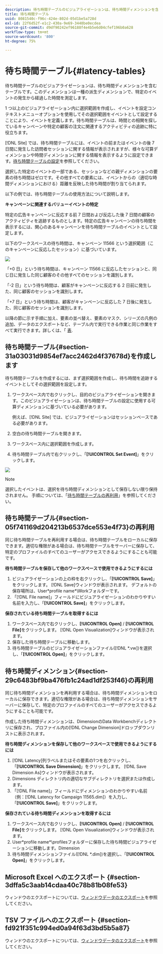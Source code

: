 ```yaml
---
description: 待ち時間テーブルのビジュアライゼーションは、待ち時間ディメンションを含むテーブルです。このディメンションは一種の派生ディメンションで、特定のイベントの発生から経過した時間を測定します。
title: 待ち時間テーブル
uuid: 8081540c-f96c-424e-802d-05d1be5a728d
exl-id: 22f6d52f-e1c2-430a-9e69-3440be0ecdea
source-git-commit: d9df90242ef96188f4e4b5e6d04cfef196b0a628
workflow-type: tm+mt
source-wordcount: '800'
ht-degree: 75%

---
```


# 待ち時間テーブル{#latency-tables}

待ち時間テーブルのビジュアライゼーションは、待ち時間ディメンションを含むテーブルです。このディメンションは一種の派生ディメンションで、特定のイベントの発生から経過した時間を測定します。

1 つ以上のビジュアライゼーション内に選択範囲を作成し、イベントを設定コンテキストメニューオプションを使用してその選択範囲をイベントとして設定することにより、イベントを定義します。待ち時間テーブルは、時間との相関を探しているキャンペーンや特定の顧客の注文に関連するアクティビティの追跡に特に役立ちます。

[!DNL Site] では、待ち時間テーブルには、イベントの前またはイベントの後 7 日間に発生した訪問者セッションに関する情報が表示されますが、様々な可算ディメンションや時間ディメンションに関する情報を表示するように設定できます。[待ち時間テーブルの設定](../../../home/c-get-started/c-intf-anlys-ftrs/c-config-ltcy-tbls/c-config-ltcy-tbls.md#concept-7175c3defec64556994f0dfcccb7d15c)を参照してください。

選択した特定のイベントの一部である、セッションなどの親ディメンションの要素の待ち時間はゼロです。その他すべての要素には、イベントからの（適切な時間ディメンションにおける）距離を反映した待ち時間が割り当てられます。

以下の例では、待ち時間テーブルの使用方法について説明します。

**キャンペーンに関連するバリューイベントの特定**

特定の広告キャンペーンに反応する前 7 日間および反応した後 7 日間の顧客のアクティビティを追跡するものとします。特定の広告キャンペーンの待ち時間を表示するには、関心のあるキャンペーンを待ち時間テーブルのイベントとして設定します。

以下のワークスペースの待ち時間は、キャンペーン 11566 という選択範囲（このキャンペーンに反応したセッション）に基づいています。

![](assets/vis_Latency.png)

「+0 日」という待ち時間は、キャンペーン 11566 に反応したセッションと、同じ日に発生した同じ顧客のその他すべてのセッションを識別します。

「-2 日」という待ち時間は、顧客がキャンペーンに反応する 2 日前に発生した、同じ顧客のセッションを識別します。

「+7 日」という待ち時間は、顧客がキャンペーンに反応した 7 日後に発生した、同じ顧客のセッションを識別します。

以降の節に示す手順に加え、要素の並べ替え、要素のマスク、シリーズの凡例の追加、データのエクスポートなど、テーブル内で実行できる作業と同じ作業をすべて実行できます。詳しくは、「 [表](../../../home/c-get-started/c-analysis-vis/c-tables/c-tables.md#concept-c632cb8ad9724f90ac5c294d52ae667f).

## 待ち時間テーブル{#section-31a03031d9854ef7acc2462d4f37678d}を作成します

待ち時間テーブルを作成するには、まず選択範囲を作成し、待ち時間を追跡するイベントとしてその選択範囲を設定します。

1. ワークスペース内で右クリックし、目的のビジュアライゼーションを開きます。このビジュアライゼーションは、待ち時間テーブルの設定に使用する可算ディメンションに基づいている必要があります。

   例えば、[!DNL Site] では、ビジュアライゼーションはセッションベースである必要があります。

1. 空白の待ち時間テーブルを開きます。
1. ワークスペース内に選択範囲を作成します。
1. 待ち時間テーブル内で右クリックし、「**[!UICONTROL Set Event]**」をクリックします。

![](assets/vis_Latency_SetEvent.png)

>[!NOTE]
>
>選択したイベントは、選択を待ち時間ディメンションとして保存しない限り保持されません。 手順については、「[待ち時間テーブルの再利用](../../../home/c-get-started/c-analysis-vis/c-lat-tbls.md#section-29c6483bf9ba476fb1c24ad1df253f46)」を参照してください。

## 待ち時間テーブル{#section-05f741169d204213b6537dce553e4f73}の再利用

同じ待ち時間テーブルを再利用する場合は、待ち時間テーブルをローカルに保存できます。適切な権限がある場合は、待ち時間テーブルをサーバーに保存して、特定のプロファイルのすべてのユーザーがアクセスできるようにすることも可能です。

**待ち時間テーブルを保存して他のワークスペースで使用できるようにするには**

1. ビジュアライゼーションの上の枠を右クリックし、「**[!UICONTROL Save]**」をクリックします。 [!DNL Save]ウィンドウが表示されます。 デフォルトの保存場所は、User\*profile name*\Workフォルダーです。
1. 「[!DNL File name]」フィールドにビジュアライゼーションのわかりやすい名前を入力し、「**[!UICONTROL Save]**」をクリックします。

**保存されている待ち時間テーブルを取得するには**

1. ワークスペース内で右クリックし、**[!UICONTROL Open]** / **[!UICONTROL File]**&#x200B;をクリックします。 [!DNL Open Visualization]ウィンドウが表示されます。
1. 保存した待ち時間テーブルに移動します。
1. 待ち時間テーブルのビジュアライゼーションファイル([!DNL *.vw])を選択し、「**[!UICONTROL Open]**」をクリックします。

## 待ち時間ディメンション{#section-29c6483bf9ba476fb1c24ad1df253f46}の再利用

同じ待ち時間ディメンションを再利用する場合は、待ち時間ディメンションをローカルに保存できます。適切な権限がある場合は、待ち時間ディメンションをサーバーに保存して、特定のプロファイルのすべてのユーザーがアクセスできるようにすることも可能です。

作成した待ち時間ディメンションは、DimensionのData Workbenchディレクトリに保存され、プロファイル内の[!DNL Change Dimension]ドロップダウンリストに表示されます。

**待ち時間ディメンションを保存して他のワークスペースで使用できるようにするには**

1. [!DNL Latency]列ラベルまたはその要素の1つを右クリックし、「**[!UICONTROL Save Dimension]**」をクリックします。 [!DNL Save Dimension As]ウィンドウが表示されます。
1. Dimensions ディレクトリ内の適切なサブディレクトリを選択または作成します。
1. 「[!DNL File name]」フィールドにディメンションのわかりやすい名前（例：[!DNL Latency for Campaign 11565.dim]）を入力し、「**[!UICONTROL Save]**」をクリックします。

**保存されている待ち時間ディメンションを取得するには**

1. ワークスペース内で右クリックし、**[!UICONTROL Open]** / **[!UICONTROL File]**&#x200B;をクリックします。 [!DNL Open Visualization]ウィンドウが表示されます。
1. User\*profile name*\profilesフォルダーに保存した待ち時間ビジュアライゼーションに移動します。Dimension
1. 待ち時間ディメンションファイル([!DNL *.dim])を選択し、「**[!UICONTROL Open]**」をクリックします。

## Microsoft Excel へのエクスポート {#section-3dffa5c3aab14cdaa40c78b81b08fe53}

ウィンドウのエクスポートについては、[ウィンドウデータのエクスポート](../../../home/c-get-started/c-wk-win-wksp/c-exp-win-data.md#concept-8df61d64ed434cc5a499023c44197349)を参照してください。

## TSV ファイルへのエクスポート {#section-fd921f351c994ed0a94f63d3bd5b5a87}

ウィンドウのエクスポートについては、[ウィンドウデータのエクスポート](../../../home/c-get-started/c-wk-win-wksp/c-exp-win-data.md#concept-8df61d64ed434cc5a499023c44197349)を参照してください。
